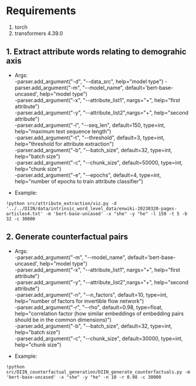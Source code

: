 # Requirements
1. torch
2. transformers 4.39.0

## 1. Extract attribute words relating to demograhic axis
- Args: <br/>
-parser.add_argument("-d", "--data_src", help="model type")
-parser.add_argument("-m", "--model_name", default='bert-base-uncased', help="model type") <br/>
-parser.add_argument("-x", "--attribute_list1", nargs="+", help="first attribute") <br/>
-parser.add_argument("-y", "--attribute_list2",nargs="+", help="second attribute") <br/>
-parser.add_argument("-l", "--seq_len", default=150, type=int, help="maximum text sequence length") <br/>
-parser.add_argument("-t", "--threshold", default=3, type=int, help="threshold for attribute extraction") <br/>
-parser.add_argument("-b", "--batch_size", default=32, type=int, help="batch size") <br/>
-parser.add_argument("-c", "--chunk_size", default=50000, type=int, help="chunk size") <br/>
-parser.add_argument("-e", "--epochs", default=4, type=int, help="number of epochs to train attribute classifier") <br/>

- Example:
```
!python src/attribute_extraction/viz.py -d '../../DIIN/data/intrinsic_word_level_data/enwiki-20230320-pages-articles4.txt' -m 'bert-base-uncased' -x "she" -y "he" -l 150 -t 5 -b 32 -c 30000
```


## 2. Generate counterfactual pairs
- Args: <br/>
-parser.add_argument("-m", "--model_name", default='bert-base-uncased', help="model type") <br/>
-parser.add_argument("-x", "--attribute_list1", nargs="+", help="first attribute") <br/>
-parser.add_argument("-y", "--attribute_list2",nargs="+", help="second attribute") <br/>
-parser.add_argument("-n", "--n_factors", default=10, type=int, help="number of factors for invertible flow network") <br/>
-parser.add_argument("-r", "--rho", default=0.98, type=float, help="correlation factor (how similar embeddings of embedding pairs should be in the common dimensions)") <br/>
-parser.add_argument("-b", "--batch_size", default=32, type=int, help="batch size") <br/>
-parser.add_argument("-c", "--chunk_size", default=30000, type=int, help="chunk size") <br/>

- Example:
```
!python src/DIIN_counterfactual_generation/DIIN_generate_counterfactuals.py -m 'bert-base-uncased' -x "she" -y "he" -n 10 -r 0.98 -c 30000
```
